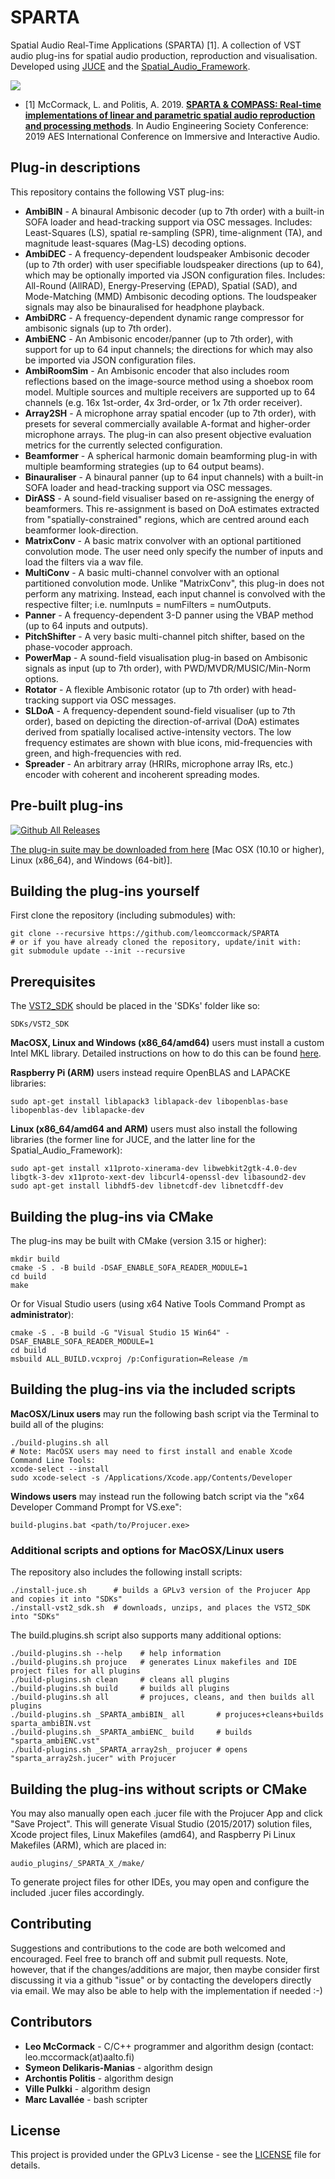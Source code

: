 # SPARTA

Spatial Audio Real-Time Applications (SPARTA) [1]. A collection of VST audio plug-ins for spatial audio production, reproduction and visualisation. Developed using [JUCE](https://github.com/WeAreROLI/JUCE/) and the [Spatial_Audio_Framework](https://github.com/leomccormack/Spatial_Audio_Framework).

![](sparta_screenshot.png)

* [1] McCormack, L. and Politis, A. 2019. [**SPARTA & COMPASS: Real-time implementations of linear and parametric spatial audio reproduction and processing methods**](docs/McCormackPolitis2019SpartaCompass.pdf). In Audio Engineering Society Conference: 2019 AES International Conference on Immersive and Interactive Audio.

## Plug-in descriptions

This repository contains the following VST plug-ins:
* **AmbiBIN** - A binaural Ambisonic decoder (up to 7th order) with a built-in SOFA loader and head-tracking support via OSC messages. Includes: Least-Squares (LS), spatial re-sampling (SPR), time-alignment (TA), and magnitude least-squares (Mag-LS) decoding options.
* **AmbiDEC** - A frequency-dependent loudspeaker Ambisonic decoder (up to 7th order) with user specifiable loudspeaker directions (up to 64), which may be optionally imported via JSON configuration files. Includes: All-Round (AllRAD), Energy-Preserving (EPAD), Spatial (SAD), and Mode-Matching (MMD) Ambisonic decoding options. The loudspeaker signals may also be binauralised for headphone playback.
* **AmbiDRC** - A frequency-dependent dynamic range compressor for ambisonic signals (up to 7th order). 
* **AmbiENC** - An Ambisonic encoder/panner (up to 7th order), with support for up to 64 input channels; the directions for which may also be imported via JSON configuration files. 
* **AmbiRoomSim** - An Ambisonic encoder that also includes room reflections based on the image-source method using a shoebox room model. Multiple sources and multiple receivers are supported up to 64 channels (e.g. 16x 1st-order, 4x 3rd-order, or 1x 7th order receiver).
* **Array2SH** - A microphone array spatial encoder (up to 7th order), with presets for several commercially available A-format and higher-order microphone arrays. The plug-in can also present objective evaluation metrics for the currently selected configuration.
* **Beamformer** - A spherical harmonic domain beamforming plug-in with multiple beamforming strategies (up to 64 output beams).  
* **Binauraliser** - A binaural panner (up to 64 input channels) with a built-in SOFA loader and head-tracking support via OSC messages.
* **DirASS** - A sound-field visualiser based on re-assigning the energy of beamformers. This re-assignment is based on DoA estimates extracted from "spatially-constrained" regions, which are centred around each beamformer look-direction. 
* **MatrixConv** - A basic matrix convolver with an optional partitioned convolution mode. The user need only specify the number of inputs and load the filters via a wav file.
* **MultiConv** - A basic multi-channel convolver with an optional partitioned convolution mode. Unlike "MatrixConv", this plug-in does not perform any matrixing. Instead, each input channel is convolved with the respective filter; i.e. numInputs = numFilters = numOutputs.
* **Panner** - A frequency-dependent 3-D panner using the VBAP method (up to 64 inputs and outputs).
* **PitchShifter** - A very basic multi-channel pitch shifter, based on the phase-vocoder approach.
* **PowerMap** - A sound-field visualisation plug-in based on Ambisonic signals as input (up to 7th order), with PWD/MVDR/MUSIC/Min-Norm options.
* **Rotator** - A flexible Ambisonic rotator (up to 7th order) with head-tracking support via OSC messages. 
* **SLDoA** - A frequency-dependent sound-field visualiser (up to 7th order), based on depicting the direction-of-arrival (DoA) estimates derived from spatially localised active-intensity vectors. The low frequency estimates are shown with blue icons, mid-frequencies with green, and high-frequencies with red. 
* **Spreader** - An arbitrary array (HRIRs, microphone array IRs, etc.) encoder with coherent and incoherent spreading modes.

## Pre-built plug-ins

[![Github All Releases](https://img.shields.io/github/downloads/leomccormack/SPARTA/total.svg)]()

[The plug-in suite may be downloaded from here](http://research.spa.aalto.fi/projects/sparta_vsts/) [Mac OSX (10.10 or higher), Linux (x86_64), and Windows (64-bit)].

## Building the plug-ins yourself

First clone the repository (including submodules) with:

```
git clone --recursive https://github.com/leomccormack/SPARTA
# or if you have already cloned the repository, update/init with:
git submodule update --init --recursive
```

## Prerequisites 

The [VST2_SDK](https://web.archive.org/web/20181016150224/https://download.steinberg.net/sdk_downloads/vstsdk3610_11_06_2018_build_37.zip) should be placed in the 'SDKs' folder like so:
```
SDKs/VST2_SDK
```

**MacOSX, Linux and Windows (x86_64/amd64)** users must install a custom Intel MKL library. Detailed instructions on how to do this can be found [here](https://github.com/leomccormack/Spatial_Audio_Framework/blob/master/docs/PERFORMANCE_LIBRARY_INSTRUCTIONS.md). 

**Raspberry Pi (ARM)** users instead require OpenBLAS and LAPACKE libraries:
``` 
sudo apt-get install liblapack3 liblapack-dev libopenblas-base libopenblas-dev liblapacke-dev
```

**Linux (x86_64/amd64 and ARM)** users must also install the following libraries (the former line for JUCE, and the latter line for the Spatial_Audio_Framework):

```
sudo apt-get install x11proto-xinerama-dev libwebkit2gtk-4.0-dev libgtk-3-dev x11proto-xext-dev libcurl4-openssl-dev libasound2-dev
sudo apt-get install libhdf5-dev libnetcdf-dev libnetcdff-dev
```

## Building the plug-ins via CMake 

The plug-ins may be built with CMake (version 3.15 or higher):
 ```
 mkdir build
 cmake -S . -B build -DSAF_ENABLE_SOFA_READER_MODULE=1
 cd build
 make
 ```
 
Or for Visual Studio users (using x64 Native Tools Command Prompt as **administrator**):
```
cmake -S . -B build -G "Visual Studio 15 Win64" -DSAF_ENABLE_SOFA_READER_MODULE=1 
cd build
msbuild ALL_BUILD.vcxproj /p:Configuration=Release /m
```

## Building the plug-ins via the included scripts

**MacOSX/Linux users** may run the following bash script via the Terminal to build all of the plugins:

```
./build-plugins.sh all
# Note: MacOSX users may need to first install and enable Xcode Command Line Tools:
xcode-select --install 
sudo xcode-select -s /Applications/Xcode.app/Contents/Developer 
```

**Windows users** may instead run the following batch script via the "x64 Developer Command Prompt for VS.exe":

```
build-plugins.bat <path/to/Projucer.exe>
```

### Additional scripts and options for MacOSX/Linux users

The repository also includes the following install scripts:
```
./install-juce.sh      # builds a GPLv3 version of the Projucer App and copies it into "SDKs"
./install-vst2_sdk.sh  # downloads, unzips, and places the VST2_SDK into "SDKs"
```

The build.plugins.sh script also supports many additional options:
```
./build-plugins.sh --help    # help information
./build-plugins.sh projuce   # generates Linux makefiles and IDE project files for all plugins
./build-plugins.sh clean     # cleans all plugins 
./build-plugins.sh build     # builds all plugins
./build-plugins.sh all       # projuces, cleans, and then builds all plugins
./build-plugins.sh _SPARTA_ambiBIN_ all       # projuces+cleans+builds sparta_ambiBIN.vst
./build-plugins.sh _SPARTA_ambiENC_ build     # builds "sparta_ambiENC.vst"
./build-plugins.sh _SPARTA_array2sh_ projucer # opens "sparta_array2sh.jucer" with Projucer
```

## Building the plug-ins without scripts or CMake

You may also manually open each .jucer file with the Projucer App and click "Save Project". This will generate Visual Studio (2015/2017) solution files, Xcode project files, Linux Makefiles (amd64), and Raspberry Pi Linux Makefiles (ARM), which are placed in:

```
audio_plugins/_SPARTA_X_/make/
```

To generate project files for other IDEs, you may open and configure the included .jucer files accordingly.

## Contributing

Suggestions and contributions to the code are both welcomed and encouraged. Feel free to branch off and submit pull requests. Note, however, that if the changes/additions are major, then maybe consider first discussing it via a github "issue" or by contacting the developers directly via email. We may also be able to help with the implementation if needed :-)

## Contributors 

* **Leo McCormack** - C/C++ programmer and algorithm design (contact: leo.mccormack(at)aalto.fi)
* **Symeon Delikaris-Manias** - algorithm design
* **Archontis Politis** -  algorithm design
* **Ville Pulkki** - algorithm design
* **Marc Lavallée** - bash scripter

## License

This project is provided under the GPLv3 License - see the [LICENSE](LICENSE) file for details. 
